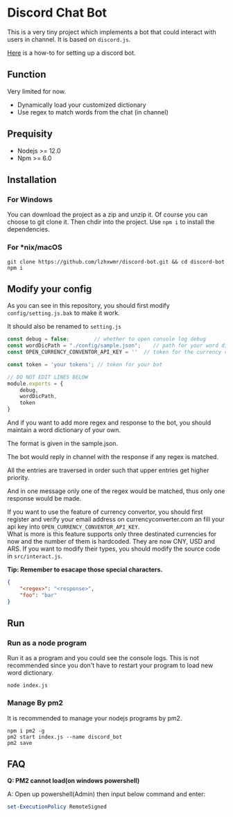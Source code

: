 # Discord Chat Bot

This is a very tiny project which implements a bot that could interact with users in channel.
It is based on `discord.js`.

[Here](https://discordpy.readthedocs.io/en/latest/discord.html) is a how-to for setting up a discord bot.

## Function

Very limited for now.
* Dynamically load your customized dictionary
* Use regex to match words from the chat (in channel)

## Prequisity

* Nodejs >= 12.0
* Npm >= 6.0

## Installation

### For Windows
You can download the project as a zip and unzip it. Of course you can choose to git clone it.
Then chdir into the project. Use `npm i` to install the dependencies.

### For *nix/macOS

```shell
git clone https://github.com/lzhxwmr/discord-bot.git && cd discord-bot
npm i
```
## Modify your config
As you can see in this repository, you should first modify `config/setting.js.bak` to make it work.

It should also be renamed to `setting.js`

```javascript
const debug = false;        // whether to open console log debug
const wordDicPath = "./config/sample.json";    // path for your word dictionary
const OPEN_CURRENCY_CONVENTOR_API_KEY = ''  // token for the currency conventor(see on https://free.currencyconverterapi.com/)

const token = 'your tokens'; // token for your bot

// DO NOT EDIT LINES BELOW
module.exports = {
    debug,
    wordDicPath,
    token
}
```

And if you want to add more regex and response to the bot, you should maintain a word dictionary of your own.

The format is given in the sample.json.

The bot would reply in channel with the response if any regex is matched.

All the entries are traversed in order such that upper entries get higher priority.

And in one message only one of the regex would be matched, thus only one response would be made.

If you want to use the feature of currency convertor, you should first register and verify your email address on currencyconverter.com an fill your api key into `OPEN_CURRENCY_CONVENTOR_API_KEY`. \
What is more is this feature supports only three destinated currencies for now and the number of them is hardcoded. They are now CNY, USD and ARS. If you want to modify their types, you should modify the source code in `src/interact.js`.

**Tip: Remember to esacape those special characters.**

```json
{
    "<regex>": "<response>",
    "foo": "bar"
}
```
## Run

### Run as a node program

Run it as a program and you could see the console logs.
This is not recommended since you don't have to restart your program to load new word dictionary.
```shell
node index.js
```

### Manage By pm2

It is recommended to manage your nodejs programs by pm2.

```shell
npm i pm2 -g
pm2 start index.js --name discord_bot
pm2 save
```

## FAQ

**Q: PM2 cannot load(on windows powershell)**

A: Open up powershell(Admin) then input below command and enter:
```powershell
set-ExecutionPolicy RemoteSigned
```